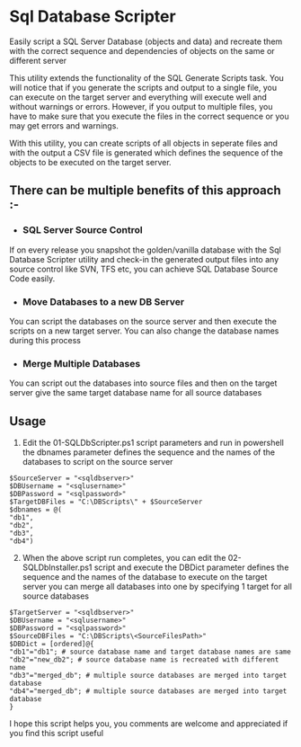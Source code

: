 # Sql Database Scripter
Easily script a SQL Server Database (objects and data) and recreate them with the correct sequence and dependencies of objects on the same or different server

This utility extends the functionality of the SQL Generate Scripts task. You will notice that if you generate the scripts and output to a single file, you can execute on the target server and everything will execute well and without warnings or errors. However, if you output to multiple files, you have to make sure that you execute the files in the correct sequence or you may get errors and warnings.

With this utility, you can create scripts of all objects in seperate files and with the output a CSV file is generated which defines the sequence of the objects to be executed on the target server.

## There can be multiple benefits of this approach :-

- ### SQL Server Source Control
If on every release you snapshot the golden/vanilla database with the Sql Database Scripter utility and check-in the generated output files into any source control like SVN, TFS etc, you can achieve SQL Database Source Code easily.

- ### Move Databases to a new DB Server
You can script the databases on the source server and then execute the scripts on a new target server. You can also change the database names during this process

- ### Merge Multiple Databases
You can script out the databases into source files and then on the target server give the same target database name for all source databases

## Usage
1. Edit the 01-SQLDbScripter.ps1 script parameters and run in powershell
the dbnames parameter defines the sequence and the names of the databases to script on the source server
```
$SourceServer = "<sqldbserver>"
$DBUsername = "<sqlusername>"
$DBPassword = "<sqlpassword>"
$TargetDBFiles = "C:\DBScripts\" + $SourceServer
$dbnames = @(
"db1", 
"db2", 
"db3", 
"db4")
```

2. When the above script run completes, you can edit the 02-SQLDbInstaller.ps1 script and execute
the DBDict parameter defines the sequence and the names of the database to execute on the target server
you can merge all databases into one by specifying 1 target for all source databases
```
$TargetServer = "<sqldbserver>"
$DBUsername = "<sqlusername>"
$DBPassword = "<sqlpassword>"
$SourceDBFiles = "C:\DBScripts\<SourceFilesPath>"
$DBDict = [ordered]@{
"db1"="db1"; # source database name and target database names are same
"db2"="new_db2"; # source database name is recreated with different name
"db3"="merged_db"; # multiple source databases are merged into target database
"db4"="merged_db"; # multiple source databases are merged into target database
}
```

I hope this script helps you, you comments are welcome and appreciated if you find this script useful
